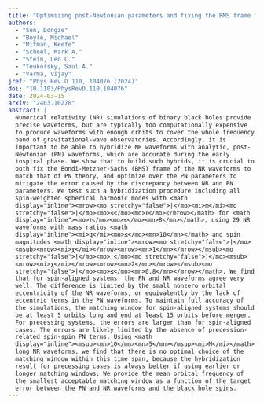 ```yaml
---
title: "Optimizing post-Newtonian parameters and fixing the BMS frame for numerical-relativity waveform hybridizations"
authors:
  - "Sun, Dongze"
  - "Boyle, Michael"
  - "Mitman, Keefe"
  - "Scheel, Mark A."
  - "Stein, Leo C."
  - "Teukolsky, Saul A."
  - "Varma, Vijay"
jref: "Phys.Rev.D 110, 104076 (2024)"
doi: "10.1103/PhysRevD.110.104076"
date: 2024-03-15
arxiv: "2403.10278"
abstract: |
  Numerical relativity (NR) simulations of binary black holes provide
  precise waveforms, but are typically too computationally expensive
  to produce waveforms with enough orbits to cover the whole frequency
  band of gravitational-wave observatories. Accordingly, it is
  important to be able to hybridize NR waveforms with analytic, post-
  Newtonian (PN) waveforms, which are accurate during the early
  inspiral phase. We show that to build such hybrids, it is crucial to
  both fix the Bondi-Metzner-Sachs (BMS) frame of the NR waveforms to
  match that of PN theory, and optimize over the PN parameters to
  mitigate the error caused by the discrepancy between NR and PN
  parameters. We test such a hybridization procedure including all
  spin-weighted spherical harmonic modes with <math
  display="inline"><mrow><mo stretchy="false">|</mo><mi>m</mi><mo
  stretchy="false">|</mo><mo>≤</mo><mo>ℓ</mo></mrow></math> for <math
  display="inline"><mo>ℓ</mo><mo>≤</mo><mn>8</mn></math>, using 29 NR
  waveforms with mass ratios <math
  display="inline"><mi>q</mi><mo>≤</mo><mn>10</mn></math> and spin
  magnitudes <math display="inline"><mrow><mo stretchy="false">|</mo>
  <msub><mrow><mi>χ</mi></mrow><mrow><mn>1</mn></mrow></msub><mo
  stretchy="false">|</mo><mo>,</mo><mo stretchy="false">|</mo><msub>
  <mrow><mi>χ</mi></mrow><mrow><mn>2</mn></mrow></msub><mo
  stretchy="false">|</mo><mo>≤</mo><mn>0.8</mn></mrow></math>. We find
  that for spin-aligned systems, the PN and NR waveforms agree very
  well. The difference is limited by the small nonzero orbital
  eccentricity of the NR waveforms, or equivalently by the lack of
  eccentric terms in the PN waveforms. To maintain full accuracy of
  the simulations, the matching window for spin-aligned systems should
  be at least 5 orbits long and end at least 15 orbits before merger.
  For precessing systems, the errors are larger than for spin-aligned
  cases. The errors are likely limited by the absence of precession-
  related spin-spin PN terms. Using <math
  display="inline"><msup><mn>10</mn><mn>5</mn></msup><mi>M</mi></math>
  long NR waveforms, we find that there is no optimal choice of the
  matching window within this time span, because the hybridization
  result for precessing cases is always better if using earlier or
  longer matching windows. We provide the mean orbital frequency of
  the smallest acceptable matching window as a function of the target
  error between the PN and NR waveforms and the black hole spins.
---
```

